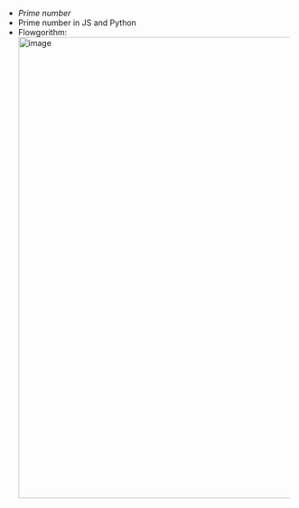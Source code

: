 - *Prime number*
- Prime number in JS and Python
- Flowgorithm:
  <img width="754" height="815" alt="image" src="https://github.com/user-attachments/assets/d69a17dd-3479-46ab-8d7e-e84922928b73" />
